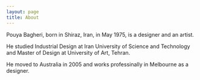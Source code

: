 ```yaml
---
layout: page
title: About
---
```


Pouya Bagheri, born in Shiraz, Iran, in May 1975, is a designer and an artist.

He studied Industrial Design at Iran University of Science and Technology and Master of Design at University of Art, Tehran.

He moved to Australia in 2005 and works professinally in Melbourne as a designer.